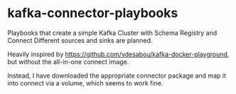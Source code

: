 # kafka-connector-playbooks

Playbooks that create a simple Kafka Cluster with Schema Registry and Connect
Different sources and sinks are planned.

Heavily inspired by https://github.com/vdesabou/kafka-docker-playground, but without the all-in-one connect image.

Instead, I have downloaded the appropriate connector package and map it into connect via a volume, which seems to work fine.
